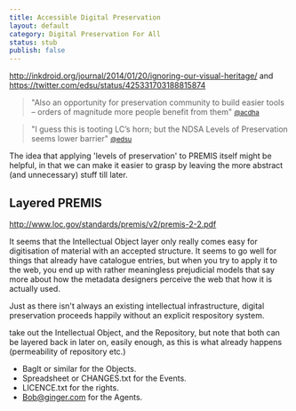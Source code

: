 ```yaml
---
title: Accessible Digital Preservation
layout: default
category: Digital Preservation For All
status: stub
publish: false
---
```


http://inkdroid.org/journal/2014/01/20/ignoring-our-visual-heritage/ and https://twitter.com/edsu/status/425331703188815874

> "Also an opportunity for preservation community to build easier tools – orders of magnitude more people benefit from them"
> <small>[@acdha](https://twitter.com/acdha/status/426091539635240960)</small>

> "I guess this is tooting LC’s horn; but the NDSA Levels of Preservation seems lower barrier"
> <small>[@edsu](https://twitter.com/edsu/status/425352537731264512)</small>

The idea that applying 'levels of preservation' to PREMIS itself might be helpful, in that we can make it easier to grasp by leaving the more abstract (and unnecessary) stuff till later.

Layered PREMIS
--------------

http://www.loc.gov/standards/premis/v2/premis-2-2.pdf

It seems that the Intellectual Object layer only really comes easy for digitisation of material with an accepted structure. It seems to go well for things that already have catalogue entries, but when you try to apply it to the web, you end up with rather meaningless prejudicial models that say more about how the metadata designers perceive the web that how it is actually used.

Just as there isn't always an existing intellectual infrastructure, digital preservation proceeds happily without an explicit respository system.

take out the Intellectual Object, and the Repository, but note that both can be layered back in later on, easily enough, as this is what already happens (permeability of repository etc.)

* BagIt or similar for the Objects.
* Spreadsheet or CHANGES.txt for the Events.
* LICENCE.txt for the rights.
* Bob@ginger.com for the Agents.



